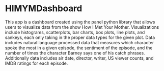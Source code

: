# HIMYMDashboard
This app is a dashboard created using the panel python library that allows users to visualize data from the show How I Met Your Mother. Visualizations include histograms, scatterplots, bar charts, box plots, line plots, and sankeys, each only taking in the proper data types for the given plot. Data includes natural language processed data that measures which character spoke the most in a given episode, the sentiment of the episode, and the number of times the character Barney says one of his catch phrases. Additionally data includes air date, director, writer, US viewer counts, and IMDB ratings for each episode. 
